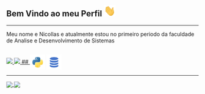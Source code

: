 ## Bem Vindo ao meu Perfil <img height="30" width="30" src="https://raw.githubusercontent.com/ABSphreak/ABSphreak/master/gifs/Hi.gif">

----

Meu nome e Nicollas e atualmente estou no primeiro periodo da faculdade de Analise e Desenvolvimento de Sistemas

##

<div style="display: inline-block">
  <a href="https://github.com/nicollasprado/nicollasprado">
    <picture>
      <source
      srcset="https://github-readme-stats.vercel.app/api?username=nicollasprado&show_icons=true&theme=midnight-purple&locale=pt-br"
      media="(prefers-color-scheme: dark)"
      />
      <source
      srcset="https://github-readme-stats.vercel.app/api?username=nicollasprado&show_icons=true&theme=buefy&locale=pt-br"
        media="(prefers-color-scheme: light)"
      />
      <img height="170em" src="https://github-readme-stats.vercel.app/api?username=nicollasprado&show_icons=true&theme=midnight-purple&locale=pt-br">
    </picture>
    <picture>
      <source
      srcset="https://leetcard.jacoblin.cool/nicollasprado?theme=dark&font=Nanum%20Gothic%20Coding"
      media="(prefers-color-scheme: dark)"
      />
      <source
      srcset="https://leetcard.jacoblin.cool/nicollasprado?theme=dark&font=Nanum%20Gothic%20Coding"
        media="(prefers-color-scheme: light)"
      />
      <img height="170em" src="https://leetcard.jacoblin.cool/nicollasprado?theme=dark&font=Nanum%20Gothic%20Coding">
    </picture>
</div>
##
<div style="display: inline-block">
  <img align="center" height="40" width="40" src="https://raw.githubusercontent.com/github/explore/master/topics/python/python.png">
  <img align="center" height="40" width="40" src="https://raw.githubusercontent.com/github/explore/master/topics/sql/sql.png">
</div>

----

<div style="display: inline-block>
  <a href="https://discord.gg/952EfJA9" target="_blank"> <img align="center" src="https://img.shields.io/badge/Discord-7289DA?style=for-the-badge&logo=discord&logoColor=white"> </a>
  <a href="mailto:nicollasprado.profissional@gmail.com"> <img align="center" src="https://img.shields.io/badge/Gmail-D14836?style=for-the-badge&logo=gmail&logoColor=white"> </a>
</div>

